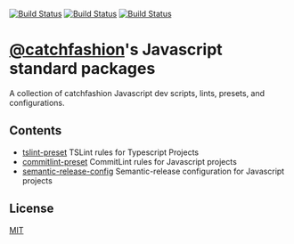 [![Build Status](https://github.com/catchfashion/node-standard/workflows/commitlint-preset/badge.svg)](https://github.com/catchfashion/node-standard/actions)
[![Build Status](https://github.com/catchfashion/node-standard/workflows/semantic-release-config/badge.svg)](https://github.com/catchfashion/node-standard/actions)
[![Build Status](https://github.com/catchfashion/node-standard/workflows/tslint-preset/badge.svg)](https://github.com/catchfashion/node-standard/actions)

# [@catchfashion](https://github.com/catchfashion)'s Javascript standard packages

A collection of catchfashion Javascript dev scripts, lints, presets, and configurations.

## Contents

- [tslint-preset](/tslint-preset) TSLint rules for Typescript Projects
- [commitlint-preset](/commitlint-preset) CommitLint rules for Javascript projects
- [semantic-release-config](/semantic-release-config) Semantic-release configuration for Javascript projects

## License

[MIT](/LICENSE)
